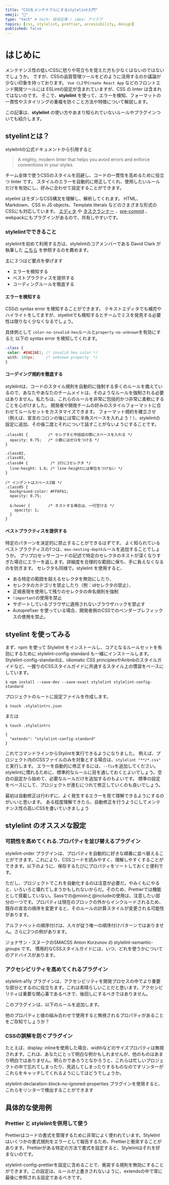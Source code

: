 ```yaml
---
title: "CSSをメンテナブルにするstylelint入門"
emoji: "🌊"
type: "tech" # tech: 技術記事 / idea: アイデア
topics: [css, stylelint, prettier, accessibility, design]
published: false
---
```

# はじめに
メンテナンス性の低いCSSに怒りや苛立ちを覚えた方も少なくはないのではないでしょうか。
ですが、CSSの品質管理ツールをどのように活用するのか議論が少ない印象を持っております。
`Vue CLI`や`Create React App` などのフロントエンド開発ツールには ESLintの設定が含まれていますが、CSS の linter は含まれてはないのです。
そこで、**stylelint** を使って、エラーを検知、フォーマットの一貫性やスタイリングの重複を防ぐこと方法や特徴について解説します。

この記事は、**stylelint** の使い方やあまり知られていないルールやプラグインついても紹介します。

## styelintとは？
stylelintの公式ドキュメントから引用すると
> A mighty, modern linter that helps you avoid errors and enforce conventions in your styles.

チーム全体で使うCSSのスタイルを回避し、コードの一貫性を高めるために役立つ linter です。 
スタイルのエラーを自動的に修正してくれ、使用したいルールだけを有効にし、好みに合わせて設定することができます。

styelint はモダンなCSS構文を理解し、解析してくれます。
HTML、 Markdown、CSS in JS objects、Template literals などのさまざまな形式のCSSにも対応しています。
[エディタ](https://stylelint.io/user-guide/integrations/editor/) や [タスクランナー](https://stylelint.io/user-guide/integrations/task-runner) 、[pre-commit](https://github.com/thibaudcolas/pre-commit-stylelint) 、webpackにもプラグインがあるので、共有しやすいです。

### stylelintでできること
stylelintを初めて利用する方は、stylelintのコアメンバーである David Clark が執筆した [こちら](https://css-tricks.com/stylelint/) を参照するのを薦めます。

主に３つほど要点を挙げます
- エラーを検知する
- ベストプラクティスを提供する
- コーディングルールを徹底する

#### エラーを検知する
CSSの syntax error を検知することができます。
テキストエディタでも補完やハイライトをしてますが、styelintでも検知するとチームでミスを発見する必要性は限りなく少なくなるでしょう。

具体例として
`color-no-invalid-hex`ルールと`property-no-unknown`を有効にすると
以下の syntax error を検知してくれます。
```css
.class {
 color: #EAE2AE1; /* invalid hex color */
 with: 100px;     /* unknown property  */
}
```

#### コーデイング規約を徹底する
stylelintは、コードのスタイル規則を自動的に強制する多くのルールを備えているので、あなたやあなたのチームメイトは、そのようなルールを強制される必要はありません。私たちは、これらのルールを非常に包括的かつ非常に柔軟にすることを心がけました。
開発者や開発チームの好みのスタイルフォーマットに合わせてルールセットをカスタマイズできます。
フォーマット規約を確立させ（例えば、宣言のコロンの後には常に半角スペースを入れよう！）、stylelintの設定に追加、その後二度とそれについて話すことがないようにすることです。

```css:example
.class01 {         /* セレクタと中括弧の間にスペースを入れる */
  opacity: 0.75;   /* 小数にはゼロをつける */
}

.class02, 
.class03,
.class04 {          /* 1行に1セレクタ */
  line-height: 1.6; /* line-heightには単位をつけない */
}

/* インデントはスペース2個 */
.class05 {
  background-color: #FF6F61;
  opacity: 0.75;

  &:hover {        /* ネストする場合は、一行空ける */
    opacity: 1;
  }
}
```

#### ベストプラクティスを提供する
特定のパターンを決定的に禁止することができるはずです。
よく知られているベストプラクティスの1つは、`max-nesting-depth`ルールを追加することでしょうか。
プリプロセッサーコードの記述で特定のセレクタのネストが深くなりすぎた場合にエラーを返します。詳細度を合理的な範囲に保ち、手に負えなくなるのを防ぎます。
セレクタも同様で。stylelint を使用すると、
- ある特定の範囲を超えるセレクタを無効にしたり、
- セレクタのカテゴリを禁止したり（例：idセレクタの禁止）、
- 正規表現を使用して残りのセレクタの命名規則を強制
- `!important`の使用を禁止
- サポートしているブラウザに適用されないブラウザハックを禁止す
- Autoprefixer を使っている場合、開発者側のCSSでのベンダープレフィックスの使用を禁止。

## styelint を使ってみる
まず、npm を使って Stylelint をインストールし、コアとなるルールセットを有効にするために stylelint-config-standard も一緒にインストールします。Stylelint-config-standardは、idiomatic CSS principlesやAirbnbのスタイルガイドなど、一握りのCSSスタイルガイドに共通するスタイル上の慣習をベースにしています。

```shell
$ npm install --save-dev --save-exact stylelint stylelint-config-standard
```

プロジェクトのルートに設定ファイルを作成します。
```shell
$ touch .stylelintrc.json
```
または
```shell
$ touch .stylelintrc
```
```json:example
{
  "extends": "stylelint-config-standard"
}
```
これでコマンドラインからStylintを実行できるようになりました。
例えば、プロジェクト内のCSSファイルのみを対象とする場合は、`stylelint "**/*.css"` と実行します。
エラーを自動的に修正するには、`--fix`を追加してください。
stylelintに慣れるために、標準的なルールに目を通しておくとよいでしょう。空白の設定から始めて、必要なルールだけを追加するのもよいです。
標準の設定をベースにして、プロジェクトが進むにつれて修正していくのも良いでしょう。

最初は自動修正は行わずに、よく発生するエラーを見て理解できるようにするのがいいと思います。
ある程度理解できたら、自動修正を行うようにしてメンテナンス性の高いCSSを書いていきましょう

## stylelint のオススメな設定

### 可読性を高めてくれる.プロパティを並び替えるプラグイン
stylelint-order プラグインは、プロパティを自動的に好きな順番に並べ替えることができます。これにより、CSSコードを読みやすく、理解しやすくすることができます。以下のように、保存するたびにプロパティをソートしておくと便利です。


ただし、プロジェクトでこれを自動化するのは注意が必要だ。やみくもにやると、いろいろと壊れてしまうかもしれないからだ。そのため、Prettierでは機能として搭載していない。Sassでの@mixinと@includeの使用は、注意したい部分の一つです。プロパティは現在のブロックの外からインクルードされるため、既存の宣言の順序を変更すると、そのルールの計算スタイルが変更される可能性があります。

アルファベットの順序付けは、人々が従う唯一の順序付けパターンではありません。さらに2つの例があります。

ジョナサン・スヌークのSMACSS
Anton Korzunov の stylelint-semantic-groups です。
慣用的なCSSスタイルガイドには、いつ、どれを使うかについてのアドバイスがあります。

### アクセシビリティを高めてくれるプラグイン
stylelint-a11y プラグインは、アクセシビリティを開発プロセスの中でより重要な部分とするのに役立ちます。これは素晴らしいことだと思います。アクセシビリティは重要な関心事であるべきで、後回しにするべきではありません。

このプラグインは、以下のルールを追加します。

他のプロパティと値の組み合わせで使用すると無視されるプロパティがあることをご存知でしょうか？

### CSSの誤解を防ぐプラグイン
たとえば、display: inlineを使用した場合、widthなどのサイズプロパティは無視されます。これは、あなたにとって明白な例かもしれませんが、他のものはあまり明白ではありません。明らかであろうとなかろうと、これらは忙しいプロジェクトの中で忘れてしまったり、見逃してしまったりするものなのですリンターがこれらをキャッチしてくれるようにしてはどうでしょうか。

stylelint-declaration-block-no-ignored-properties プラグインを使用すると、これらをリンターで検出することができます

## 具体的な使用例
### Prettier と stylelintを併用して使う
Prettierはコードの書式を管理するために非常によく使われています。Stylelintはいくつかの書式規則をエラーとして報告するため、Prettierと衝突することがあります。Prettierがある特定の方法で書式を設定すると、Stylelintはそれを好まないのです。

stylelint-config-prettierを設定に含めることで、衝突する規則を無効にすることができます。この設定は、ルールが上書きされないように、extendsの中で常に最後に参照される設定であるべきです。